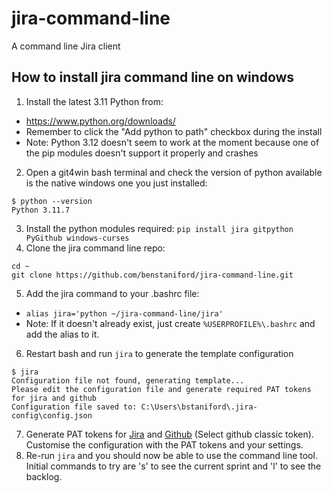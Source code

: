 # jira-command-line
A command line Jira client

## How to install jira command line on windows
1. Install the latest 3.11 Python from:
* https://www.python.org/downloads/
* Remember to click the "Add python to path" checkbox during the install
* Note: Python 3.12 doesn't seem to work at the moment because one of the pip modules doesn't support it properly and crashes
2. Open a git4win bash terminal and check the version of python available is the native windows one you just installed:
```
$ python --version
Python 3.11.7
```
3. Install the python modules required:
`pip install jira gitpython PyGithub windows-curses`
4. Clone the jira command line repo:
```
cd ~
git clone https://github.com/benstaniford/jira-command-line.git
```
5. Add the jira command to your .bashrc file:
* `alias jira='python ~/jira-command-line/jira'`
* Note: If it doesn't already exist, just create `%USERPROFILE%\.bashrc` and add the alias to it.
6. Restart bash and run `jira` to generate the template configuration
```
$ jira
Configuration file not found, generating template...
Please edit the configuration file and generate required PAT tokens for jira and github
Configuration file saved to: C:\Users\bstaniford\.jira-config\config.json
```
7. Generate PAT tokens for [Jira](https://id.atlassian.com/manage-profile/security/api-tokens) and [Github](https://github.com/settings/tokens) (Select github classic token). Customise the configuration with the PAT tokens and your settings.
8. Re-run `jira` and you should now be able to use the command line tool.  Initial commands to try are 's' to see the current sprint and 'l' to see the backlog.
